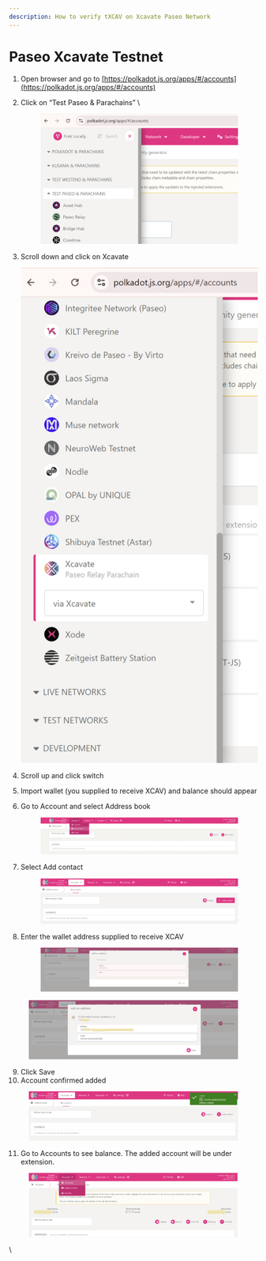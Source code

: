 ```yaml
---
description: How to verify tXCAV on Xcavate Paseo Network
---
```


# Paseo Xcavate Testnet

1. Open browser and go to [https://polkadot.js.org/apps/#/accounts](https://polkadot.js.org/apps/#/accounts)
2.  Click on “Test Paseo & Parachains” \


    <figure><img src=".gitbook/assets/unknown (1).png" alt=""><figcaption></figcaption></figure>



3.  Scroll down and click on Xcavate

    ![](<.gitbook/assets/unknown (2).png>)



4. Scroll up and click switch
5. Import wallet (you supplied to receive XCAV) and balance should appear
6.  Go to Account and select Address book&#x20;

    <figure><img src=".gitbook/assets/image (73).png" alt=""><figcaption></figcaption></figure>

    &#x20;
7.  Select Add contact

    <figure><img src=".gitbook/assets/image (74).png" alt=""><figcaption></figcaption></figure>



8.  Enter the wallet address supplied to receive XCAV

    <figure><img src=".gitbook/assets/Polkadot - add an address.png" alt=""><figcaption></figcaption></figure>

<div align="right"><figure><img src=".gitbook/assets/image (76).png" alt=""><figcaption></figcaption></figure></div>

9. Click Save
10. Account confirmed added

<figure><img src=".gitbook/assets/image (77).png" alt=""><figcaption></figcaption></figure>



11. Go to Accounts to see balance. The added account will be under extension.

<figure><img src=".gitbook/assets/image (78).png" alt=""><figcaption></figcaption></figure>

\
